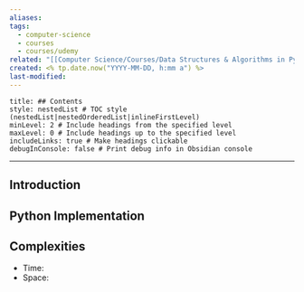 ```yaml
---
aliases: 
tags:
  - computer-science
  - courses
  - courses/udemy
related: "[[Computer Science/Courses/Data Structures & Algorithms in Python/_Syllabus|Data Structures & Algorithms Syllabus]]"
created: <% tp.date.now("YYYY-MM-DD, h:mm a") %>
last-modified:
---
```

```table-of-contents
title: ## Contents
style: nestedList # TOC style (nestedList|nestedOrderedList|inlineFirstLevel)
minLevel: 2 # Include headings from the specified level
maxLevel: 0 # Include headings up to the specified level
includeLinks: true # Make headings clickable
debugInConsole: false # Print debug info in Obsidian console
```
___
## Introduction

## Python Implementation

## Complexities

- Time:
- Space: